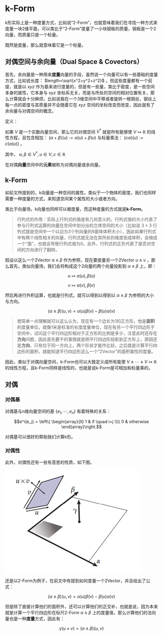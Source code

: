 # k-Form
k形实际上是一种度量方式，比如说“2-Form”，也就意味着我们在寻找一种方式来度量一块2维平面，可以类比于“2-Form”度量了一小块钢板的质量，钢板是一个2向量，而质量只是一个标量。

既然是度量，那么就意味着它是一个标量。

## 对偶空间与余向量（Dual Space & Covectors）
首先，余向量是一种用来**度量**向量的手段，虽然说一个向量可以有一些基础的度量方式，比如说长度： $length=\sqrt{x^2+y^2+z^2}$ ，但这些度量都有一个前提，就是以 $xyz$ 作为基来进行度量的，但是有一些量，类比于密度，是一些空间本身的属性，它本身与 $xyz$ 坐标系无关，而是与所处的空间的相对位置有关，那么计算就会十分麻烦，比如说我在一个3维空间中平移或者旋转一根钢丝，钢丝上每一点的密度与其质量并不会随着它在 $xyz$ 空间的坐标改变而改变，因此就有了余向量与对偶空间的概念。

定义：

如果 $V$ 是一个实数向量空间，那么它的对偶空间 $V^*$ 就是所有能够使 $V\mapsto \mathbb{R}$ 的线性方程，且包含相加： $(\alpha+\beta)(u):=\alpha(u)+\beta(u)$ 与标量乘法： $(c\alpha)(u):=c(\alpha(u))$ 。

其中， $\alpha,\beta \in V^*,u\in V, c\in \mathbb{R}$

在对偶**向量**空间中的**元素**被称为对偶向量或余向量。

## k-Form
如前文所提到的，k向量是一种空间的属性，类似于一个物体的密度，我们也同样需要一种度量的方式，来知道空间某个属性的大小或者方向。

类比于向量场，k向量也同样可以被度量，而这种度量的方式就是**k-Form**。

> 行列式的作用：实际上行列式的值是有几何意义的，行列式值的大小代表了参与行列式运算的向量在空间中划分出的立体空间的大小（比如说 $3\times 3$ 行列式就是空间中一个以边为3个列向量的6面体体积大小），因此如果行列式中有两个线性相关的向量，行列式就无法在其所处的维度张成体积，会缩成一个“面”，也就会导致行列式值为0。此外，行列式的正负代表了是否对空间的方向进行了翻转。

假设以这么一个2Vector $\alpha \wedge \beta$ 作为参照，现在要度量另一个2Vector $u\wedge v$ ，那么首先，类似向量场，我们会将构成这个2向量的两个向量投影到 $\alpha \wedge \beta$ 上，即：

$$u\mapsto \alpha(u),\beta(u)$$

$$v\mapsto \alpha(v),\beta(v)$$

然后再进行外积运算，也就是行列式，就可以得到以得到以 $\alpha \wedge \beta$ 为参照的大小与方向。

$$(\alpha\wedge\beta)(u,v)=\alpha(u)\beta(v)-\beta(u)\alpha(v)$$

> 想简单一点理解就可以这么认为，现在有一个边长为1的正方形，他是**面积**的度量单位，就像1米是标准的长度度量单位，现在有另一个平行四边形于空间中，试问这个平行四边形相对于正方形的比例是多少，注意此时还存在**方向**问题，因此首先要干的事情就是把平行四边形投影到正方形上，原因还是**方向**，只有位于同一方向上，两个形状才能作比较，之后就是计算平行四边形的面积，就能知道平行四边形这么一个“2Vector”的面积属性的度量。

因此，类似于对偶向量空间，k-Form也可以大致定义成所有能使 $V\wedge\cdots\wedge V\mapsto\mathbb{R}$ 的线性方程，且k-Form同样是线性的，也就是说k-Form是可相加和标量乘的。

## 对偶
### 对偶基
对偶基与n维向量空间的基 $\{e_1,\cdots,e_n\}$ 有着特殊的关系：

$$e^i(e_j) = \left\{ \begin{array}{ll} 1 & if \quad i=j \\\\ 0 & otherwise \end{array}\right.$$

对偶基可以很好的帮助我们计算k形。

### 对偶性
此外，对偶性还有一些有意思的性质，如下图。

![Hodge_duality](./images/Lecture4/Hodge_duality.png)

还是以2-Form为例子，在前文中有提到如何度量一个2Vector，并且给出了公式：

$$(\alpha\wedge\beta)(u,v)=\alpha(u)\beta(v)-\beta(u)\alpha(v)$$

但是除了直接计算他们的面积外，还可以计算他们的正交补，也就是说，因为本来就是计算一个平行四边形在标尺2-Form $\alpha \wedge \beta$ 上的度量值，那么计算他们的法向量也是一种**度量**方式，因此有：

$$\gamma(u\times v)=(\alpha\wedge\beta)(u,v)$$

